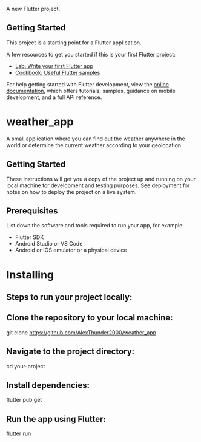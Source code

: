 
A new Flutter project.

## Getting Started

This project is a starting point for a Flutter application.

A few resources to get you started if this is your first Flutter project:

- [Lab: Write your first Flutter app](https://docs.flutter.dev/get-started/codelab)
- [Cookbook: Useful Flutter samples](https://docs.flutter.dev/cookbook)

For help getting started with Flutter development, view the
[online documentation](https://docs.flutter.dev/), which offers tutorials,
samples, guidance on mobile development, and a full API reference.

# weather_app
A small application where you can find out the weather anywhere in the world or determine the current weather according to your geolocation

## Getting Started
These instructions will get you a copy of the project up and running on your local machine for development and testing purposes. See deployment for notes on how to deploy the project on a live system.

## Prerequisites
List down the software and tools required to run your app, for example:

- Flutter SDK
- Android Studio or VS Code
- Android or IOS emulator or a physical device

#  Installing
##  Steps to run your project locally:

## Clone the repository to your local machine:

git clone https://github.com/AlexThunder2000/weather_app

## Navigate to the project directory:

cd your-project

## Install dependencies:

flutter pub get

## Run the app using Flutter:

flutter run
